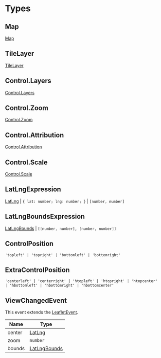 # Types

## Map

[Map](https://leafletjs.com/reference.html#map)

## TileLayer

[TileLayer](https://leafletjs.com/reference.html#tilelayer)

## Control.Layers

[Control.Layers](https://leafletjs.com/reference.html#control-layers)

## Control.Zoom

[Control.Zoom](https://leafletjs.com/reference.html#control-zoom)

## Control.Attribution

[Control.Attribution](https://leafletjs.com/reference.html#control-attribution)

## Control.Scale

[Control.Scale](https://leafletjs.com/reference.html#control-scale)

## LatLngExpression

[LatLng](https://leafletjs.com/reference.html#latlng) | `{ lat: number; lng: number; }` | `[number, number]`

## LatLngBoundsExpression

[LatLngBounds](https://leafletjs.com/reference.html#latlngbounds) | `[[number, number], [number, number]]`

## ControlPosition

`'topleft' | 'topright' | 'bottomleft' | 'bottomright'`

## ExtraControlPosition

`'centerleft' | 'centerright' | 'htopleft' | 'htopright' | 'htopcenter' | 'hbottomleft' | 'hbottomright' | 'hbottomcenter'`

## ViewChangedEvent

This event extends the [LeafletEvent](https://leafletjs.com/reference.html#event-property).

| Name   | Type                                                              |
| ------ | ----------------------------------------------------------------- |
| center | [LatLng](https://leafletjs.com/reference.html#latlng)             |
| zoom   | `number`                                                          |
| bounds | [LatLngBounds](https://leafletjs.com/reference.html#latlngbounds) |

